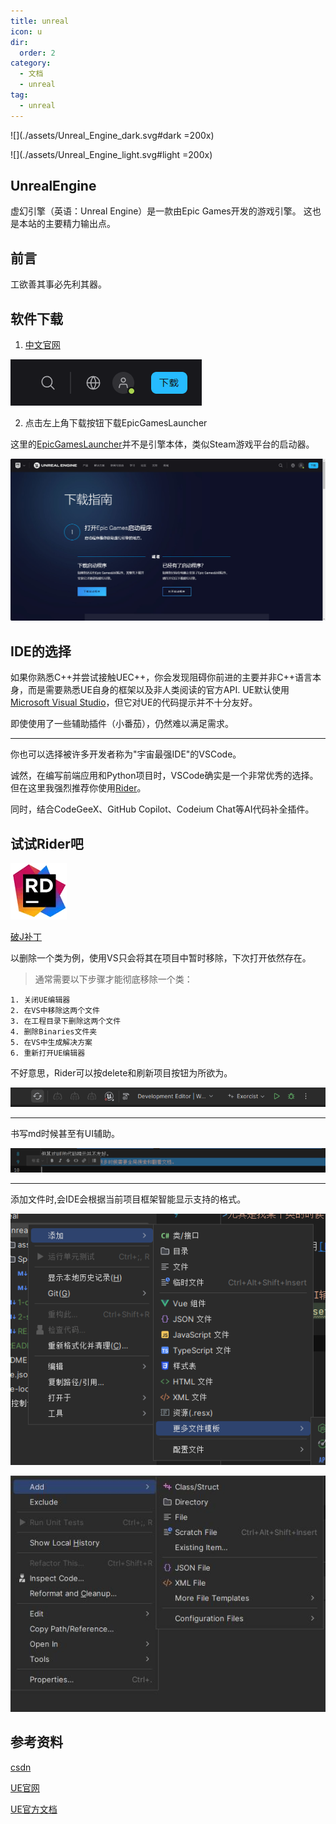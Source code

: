 ```yaml
---
title: unreal
icon: u
dir:
  order: 2
category:
  - 文档
  - unreal
tag:
  - unreal
---
```



![](./assets/Unreal_Engine_dark.svg#dark =200x)

![](./assets/Unreal_Engine_light.svg#light =200x)

## UnrealEngine

虚幻引擎（英语：Unreal Engine）是一款由Epic Games开发的游戏引擎。
<ChatMessage avatar="../assets/emoji/blzt.png" :avatarWidth="40">
这也是本站的主要精力输出点。
</ChatMessage>

## 前言

工欲善其事必先利其器。

## 软件下载

1. [中文官网]("https://www.unrealengine.com/zh-CN/)

![Download-Step1.png](assets%2Fdownload-step1.png)

2. 点击左上角下载按钮下载EpicGamesLauncher

<ChatMessage avatar="../assets/emoji/hx.png" :avatarWidth="40">
这里的<a href="https://store.epicgames.com/zh-CN/">EpicGamesLauncher</a>并不是引擎本体，类似Steam游戏平台的启动器。
</ChatMessage>


![Download-Step2.jpg](assets%2Fdownload-step2.jpg)


## IDE的选择
如果你熟悉C++并尝试接触UEC++，你会发现阻碍你前进的主要并非C++语言本身，而是需要熟悉UE自身的框架以及非人类阅读的官方API.
UE默认使用[Microsoft Visual Studio](https://visualstudio.microsoft.com/zh-hans/downloads/)，但它对UE的代码提示并不十分友好。

<ChatMessage avatar="../assets/emoji/bqb (4).png" :avatarWidth="40">
即使使用了一些辅助插件（小番茄），仍然难以满足需求。
</ChatMessage>

<hr>

你也可以选择被许多开发者称为"宇宙最强IDE"的VSCode。

诚然，在编写前端应用和Python项目时，VSCode确实是一个非常优秀的选择。但在这里我强烈推荐你使用[Rider](https://www.jetbrains.com/zh-cn/rider/)。

<ChatMessage avatar="../assets/emoji/bqb (1).png" :avatarWidth="40">
同时，结合CodeGeeX、GitHub Copilot、Codeium Chat等AI代码补全插件。
</ChatMessage>

## 试试Rider吧

![](assets%2Frider-ide_cB2pr.png)

[破J补丁](https://3.jetbra.in/)

以删除一个类为例，使用VS只会将其在项目中暂时移除，下次打开依然存在。

>通常需要以下步骤才能彻底移除一个类：

``` text
1. 关闭UE编辑器
2. 在VS中移除这两个文件
3. 在工程目录下删除这两个文件
4. 删除Binaries文件夹
5. 在VS中生成解决方案
6. 重新打开UE编辑器
```

<ChatMessage avatar="../assets/emoji/bqb (3).png" :avatarWidth="40">
不好意思，Rider可以按delete和刷新项目按钮为所欲为。
</ChatMessage>

![](assets%2FA-REFRESH.png)

<hr>

<ChatMessage avatar="../assets/emoji/bqb (2).png" :avatarWidth="40">
书写md时候甚至有UI辅助。
</ChatMessage>

![](assets%2Fmdtip.png)

<hr>

<ChatMessage avatar="../assets/emoji/bqb (6).png" :avatarWidth="40">
添加文件时,会IDE会根据当前项目框架智能显示支持的格式。
</ChatMessage>

![前端框架时](assets%2Fcodetemple.png)

![UECPP项目](assets%2FUEPROG.jpg)

## 参考资料
[csdn]("https://blog.csdn.net/Cappuccino_jay/article/details/129683370")

[UE官网]("https://www.unrealengine.com/zh-CN/download")

[UE官方文档]("https://docs.unrealengine.com/5.2/zh-CN/")